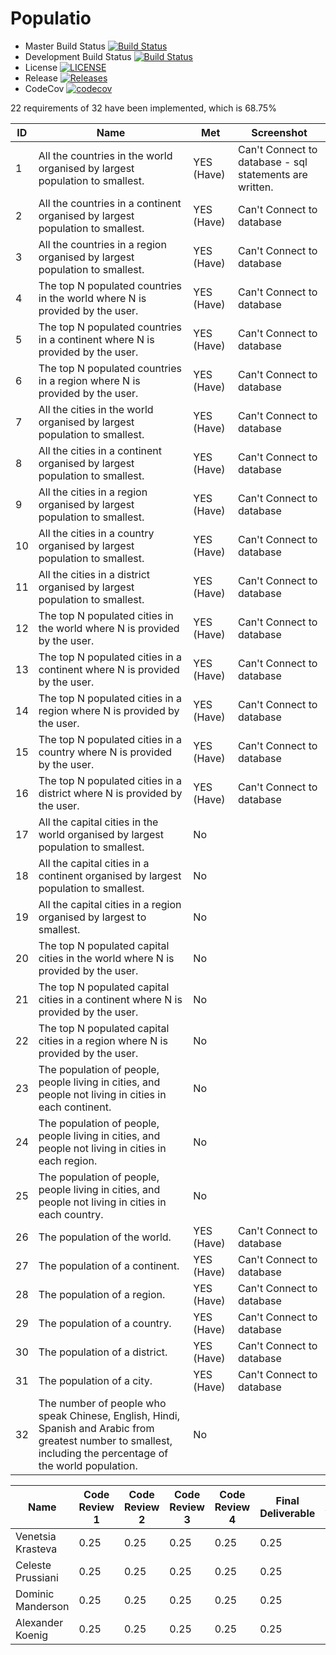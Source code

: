 # Populatio

- Master Build Status [![Build Status](https://travis-ci.org/PopulatioInc/Populatio.svg?branch=master)](https://travis-ci.org/PopulatioInc/Populatio)
- Development Build Status [![Build Status](https://travis-ci.org/PopulatioInc/Populatio.svg?branch=develop)](https://travis-ci.org/PopulatioInc/Populatio)
- License [![LICENSE](https://img.shields.io/github/license/populatioinc/populatio.svg?style=flat-square)](https://github.com/populatioinc/populatio/LICENSE)
- Release [![Releases](https://img.shields.io/github/release/populatioinc/populatio/all.svg?style=flat-square)](https://github.com/populatioinc/populatio/releases)
- CodeCov [![codecov](https://codecov.io/gh/PopulatioInc/Populatio/branch/master/graph/badge.svg)](https://codecov.io/gh/PopulatioInc/Populatio)

22 requirements of 32 have been implemented, which is 68.75%

| ID | Name | Met | Screenshot |
| --- | --- | --- | --- |
| 1 | All the countries in the world organised by largest population to smallest. | YES (Have) | Can't Connect to database - sql statements are written. |
| 2 | All the countries in a continent organised by largest population to smallest. | YES (Have) | Can't Connect to database |
| 3 | All the countries in a region organised by largest population to smallest. | YES (Have) | Can't Connect to database |
| 4 | The top N populated countries in the world where N is provided by the user. | YES (Have) | Can't Connect to database |
| 5 | The top N populated countries in a continent where N is provided by the user. | YES (Have) | Can't Connect to database |
| 6 | The top N populated countries in a region where N is provided by the user. | YES (Have) | Can't Connect to database |
| 7 | All the cities in the world organised by largest population to smallest. | YES (Have) | Can't Connect to database |
| 8 | All the cities in a continent organised by largest population to smallest. | YES (Have) | Can't Connect to database |
| 9 | All the cities in a region organised by largest population to smallest. | YES (Have) | Can't Connect to database |
| 10 | All the cities in a country organised by largest population to smallest. | YES (Have) | Can't Connect to database |
| 11 | All the cities in a district organised by largest population to smallest. | YES (Have) | Can't Connect to database |
| 12 | The top N populated cities in the world where N is provided by the user. | YES (Have) | Can't Connect to database |
| 13 | The top N populated cities in a continent where N is provided by the user. | YES (Have) | Can't Connect to database |
| 14 | The top N populated cities in a region where N is provided by the user. | YES (Have) | Can't Connect to database |
| 15 | The top N populated cities in a country where N is provided by the user. | YES (Have) | Can't Connect to database |
| 16 | The top N populated cities in a district where N is provided by the user. | YES (Have) | Can't Connect to database |
| 17 | All the capital cities in the world organised by largest population to smallest. | No |  |
| 18 | All the capital cities in a continent organised by largest population to smallest. | No |  |
| 19 | All the capital cities in a region organised by largest to smallest. | No |  |
| 20 | The top N populated capital cities in the world where N is provided by the user. | No |  |
| 21 | The top N populated capital cities in a continent where N is provided by the user. | No |  |
| 22 | The top N populated capital cities in a region where N is provided by the user. | No |  |
| 23 | The population of people, people living in cities, and people not living in cities in each continent. | No |  |
| 24 | The population of people, people living in cities, and people not living in cities in each region. | No  |  |
| 25 | The population of people, people living in cities, and people not living in cities in each country. | No |  |
| 26 | The population of the world. | YES (Have)  | Can't Connect to database |
| 27 | The population of a continent. | YES (Have) | Can't Connect to database |
| 28 | The population of a region. | YES (Have) | Can't Connect to database |
| 29 | The population of a country. | YES (Have) | Can't Connect to database |
| 30 | The population of a district. | YES (Have) | Can't Connect to database |
| 31 | The population of a city. | YES (Have) | Can't Connect to database|
| 32 | The number of people who speak Chinese, English, Hindi, Spanish and Arabic from greatest number to smallest, including the percentage of the world population. | No |  |

| Name | Code Review 1 | Code Review 2 | Code Review 3 | Code Review 4 | Final Deliverable | Average |
|------|---------------|---------------|---------------|---------------|-------------------|-------|
| Venetsia Krasteva | 0.25 | 0.25 | 0.25 | 0.25 | 0.25 | 0.25 |
| Celeste Prussiani | 0.25 | 0.25 | 0.25 | 0.25 | 0.25 | 0.25 |
| Dominic Manderson | 0.25 | 0.25 | 0.25 | 0.25 | 0.25 | 0.25 |
| Alexander Koenig | 0.25 | 0.25 | 0.25| 0.25 | 0.25 | 0.25 |
